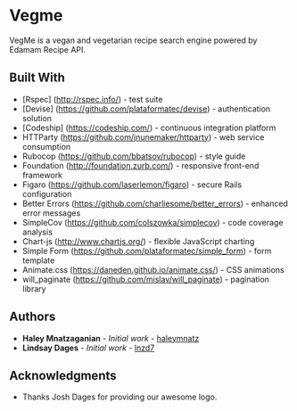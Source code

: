 # Vegme

VegMe is a vegan and vegetarian recipe search engine powered by Edamam Recipe API.


## Built With

* [Rspec] (http://rspec.info/) - test suite
* [Devise] (https://github.com/plataformatec/devise) -  authentication solution
* [Codeship] (https://codeship.com/) - continuous integration platform
* HTTParty (https://github.com/jnunemaker/httparty) - web service consumption
* Rubocop (https://github.com/bbatsov/rubocop) - style guide
* Foundation (http://foundation.zurb.com/) - responsive front-end framework
* Figaro (https://github.com/laserlemon/figaro) - secure Rails configuration
* Better Errors (https://github.com/charliesome/better_errors) - enhanced error messages
* SimpleCov (https://github.com/colszowka/simplecov) - code coverage analysis
* Chart-js (http://www.chartjs.org/) - flexible JavaScript charting
* Simple Form (https://github.com/plataformatec/simple_form) - form template
* Animate.css (https://daneden.github.io/animate.css/) - CSS animations
* will_paginate (https://github.com/mislav/will_paginate) - pagination library

## Authors

* **Haley Mnatzaganian** - *Initial work* - [haleymnatz](https://github.com/haleymnatz)
* **Lindsay Dages** - *Initial work* - [lnzd7](https://github.com/lnzd17h)

## Acknowledgments

* Thanks Josh Dages for providing our awesome logo.

